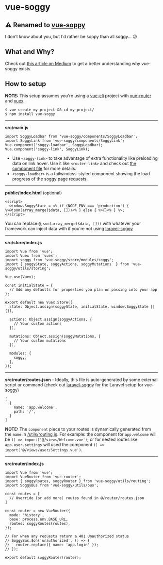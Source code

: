 # vue-soggy

## ⚠️ Renamed to [vue-soppy](https://github.com/truefrontier/vue-soppy)
I don't know about you, but I'd rather be soppy than all soggy... 😜

## What and Why?
Check out [this article on Medium](https://medium.com/@kevinkirchner/a-ready-to-try-concept-in-response-to-second-guessing-the-modern-web-6946ec4d0598) to get a better understanding why vue-soggy exists.

## How to setup

__NOTE:__ This setup assumes you're using a [vue-cli](https://cli.vuejs.org/) project with [vue-router](https://router.vuejs.org/) and [vuex](https://vuex.vuejs.org/).

```
$ vue create my-project && cd my-project/
$ npm install vue-soggy
```

---

__src/main.js__
```
import SoggyLoadbar from 'vue-soggy/components/SoggyLoadbar';
import SoggyLink from 'vue-soggy/components/SoggyLink';
Vue.component('soggy-loadbar', SoggyLoadbar);
Vue.component('soggy-link', SoggyLink);
```

- Use `<soggy-link>` to take advantage of extra functionality like preloading data on link hover. Use it like `<router-link>` and check out [the component file](https://github.com/truefrontier/vue-soggy/blob/master/components/SoggyLink.vue) for more details.
- `<soggy-loadbar>` is a tailwindcss-styled component showing the load progress of the soggy page requests.

---

__public/index.html__ (optional)
```
<script>
  window.SoggyState = <% if (NODE_ENV === 'production') { %>@json(array_merge($data, []))<% } else { %>{}<% } %>;
</script>
```

You can replace `@json(array_merge($data, []))` with whatever your framework can inject data with if you're not using [laravel-soggy](https://github.com/truefrontier/laravel-soggy)

---

__src/store/index.js__
```
import Vue from 'vue';
import Vuex from 'vuex';
import soggy from 'vue-soggy/store/modules/soggy';
import { soggyState, soggyActions, soggyMutations  } from 'vue-soggy/utils/storing';

Vue.use(Vuex);

const initialState = {
  // Add any defaults for properties you plan on passing into your app
};

export default new Vuex.Store({
  state: Object.assign(soggyState, initialState, window.SoggyState || {}),

  actions: Object.assign(soggyActions, {
    // Your custom actions
  }),

  mutations: Object.assign(soggyMutations, {
    // Your custom mutations
  }),

  modules: {
    soggy,
  },
});
```

---

__src/router/routes.json__ - Ideally, this file is auto-generated by some external script or command (check out [laravel-soggy](https://github.com/truefrontier/laravel-soggy) for the Laravel setup for vue-soggy)
```
[
  {
    name: 'app.welcome',
    path: '/',
  }
]
```

__NOTE:__ The `component` piece to your routes is dynamically generated from the `name` in [/utils/routing.js](https://github.com/truefrontier/vue-soggy/blob/master/utils/routing.js#L5). For example: the component for `app.welcome` will be `() => import('@/views/Welcome.vue')`; or for nested routes like `app.user.settings` will used the component `() => import('@/views/user/Settings.vue')`. 

---

__src/router/index.js__
```
import Vue from 'vue';
import VueRouter from 'vue-router';
import { soggyRoutes, soggyRouter } from 'vue-soggy/utils/routing';
import SoggyBus from 'vue-soggy/utils/bus';

const routes = [
  // Override (or add more) routes found in @/router/routes.json
]

const router = new VueRouter({
  mode: 'history',
  base: process.env.BASE_URL,
  routes: soggyRoutes(routes),
});

// For when any requests return a 401 Unauthorized status
// SoggyBus.$on('unauthorized', () => {
//   router.replace({ name: 'app.login' });
// });

export default soggyRouter(router);
```


